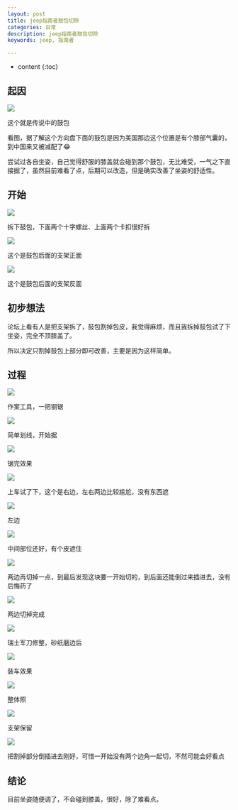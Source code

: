 ```yaml
---
layout: post
title: jeep指南者鼓包切除
categories: 日常
description: jeep指南者鼓包切除
keywords: jeep, 指南者

---
```

* content
{:toc}
<div class="postImg" style="background-image:url(https://likonion-1254082995.cos.ap-chengdu.myqcloud.com/media/500_d9a4110e-b92e-45f0-ab48-355a48ffe43c.jpg)"></div>




## 起因

![](https://likonion-1254082995.cos.ap-chengdu.myqcloud.com/media/500_d9a4110e-b92e-45f0-ab48-355a48ffe43c.jpg-width_700)
<p class="img-instructions">这个就是传说中的鼓包</p>

看图，据了解这个方向盘下面的鼓包是因为美国那边这个位置是有个膝部气囊的，到中国来又被减配了😂

尝试过各自坐姿，自己觉得舒服的膝盖就会碰到那个鼓包，无比难受，一气之下直接据了，虽然目前难看了点，后期可以改造，但是确实改善了坐姿的舒适性。

## 开始

![](https://likonion-1254082995.cos.ap-chengdu.myqcloud.com/media/500_wKgH0VXSuPyAEa46AARqSPfu8Do016.jpg-width_700)
<p class="img-instructions">拆下鼓包，下面两个十字螺丝、上面两个卡扣很好拆</p>

![](https://likonion-1254082995.cos.ap-chengdu.myqcloud.com/media/500_b50a90cc-af4f-45c1-a28b-26592141a539.jpg-width_700)
<p class="img-instructions">这个是鼓包后面的支架正面</p>

![](https://likonion-1254082995.cos.ap-chengdu.myqcloud.com/media/500_957a7f19-9e10-4a50-b352-95b7559929d3.jpg-width_700)
<p class="img-instructions">这个是鼓包后面的支架反面</p>

## 初步想法

论坛上看有人是把支架拆了，鼓包割掉包皮，我觉得麻烦，而且我拆掉鼓包试了下坐姿，完全不顶膝盖了。

所以决定只割掉鼓包上部分即可改善，主要是因为这样简单。

## 过程

![](https://likonion-1254082995.cos.ap-chengdu.myqcloud.com/media/IMG_6055.JPG-width_700)
<p class="img-instructions">作案工具，一把钢锯</p>


![](https://likonion-1254082995.cos.ap-chengdu.myqcloud.com/media/IMG_6056.JPG-width_700)
<p class="img-instructions">简单划线，开始据</p>

![](https://likonion-1254082995.cos.ap-chengdu.myqcloud.com/media/IMG_6059.JPG-width_700)
<p class="img-instructions">锯完效果</p>

![](https://likonion-1254082995.cos.ap-chengdu.myqcloud.com/media/IMG_6062.JPG-width_700)
<p class="img-instructions">上车试了下，这个是右边，左右两边比较尴尬，没有东西遮</p>

![](https://likonion-1254082995.cos.ap-chengdu.myqcloud.com/media/IMG_6063.JPG-width_700)
<p class="img-instructions">左边</p>

![](https://likonion-1254082995.cos.ap-chengdu.myqcloud.com/media/IMG_6065.JPG-width_700)
<p class="img-instructions">中间部位还好，有个皮遮住</p>

![](https://likonion-1254082995.cos.ap-chengdu.myqcloud.com/media/IMG_6066.JPG-width_700)
<p class="img-instructions">两边再切掉一点，到最后发现这块要一开始切的，到后面还能倒过来插进去，没有后悔药了</p>

![](https://likonion-1254082995.cos.ap-chengdu.myqcloud.com/media/IMG_6067.JPG-width_700)
<p class="img-instructions">两边切掉完成</p>

![](https://likonion-1254082995.cos.ap-chengdu.myqcloud.com/media/IMG_6069.JPG-width_700)
<p class="img-instructions">瑞士军刀修整，砂纸磨边后</p>

![](https://likonion-1254082995.cos.ap-chengdu.myqcloud.com/media/IMG_6072.JPG-width_700)
<p class="img-instructions">装车效果</p>

![](https://likonion-1254082995.cos.ap-chengdu.myqcloud.com/media/IMG_6073.JPG-width_700)
<p class="img-instructions">整体照</p>

![](https://likonion-1254082995.cos.ap-chengdu.myqcloud.com/media/IMG_6075.JPG-width_700)
<p class="img-instructions">支架保留</p>

![](https://likonion-1254082995.cos.ap-chengdu.myqcloud.com/media/IMG_6078.JPG-width_700)
<p class="img-instructions">把割掉部分倒插进去刚好，可惜一开始没有两个边角一起切，不然可能会好看点</p>

## 结论

目前坐姿随便调了，不会碰到膝盖，很好，除了难看点。



